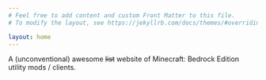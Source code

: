 ```yaml
---
# Feel free to add content and custom Front Matter to this file.
# To modify the layout, see https://jekyllrb.com/docs/themes/#overriding-theme-defaults

layout: home
---
```


A (unconventional) awesome ~~list~~ website of Minecraft: Bedrock Edition utility mods / clients.
